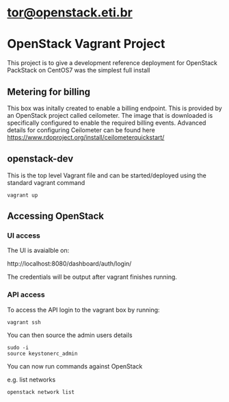 # tor@openstack.eti.br
# OpenStack Vagrant Project
This project is to give a development reference deployment for OpenStack
PackStack on CentOS7 was the simplest full install

## Metering for billing
This box was initally created to enable a billing endpoint. This is provided by an OpenStack project called ceilometer. The image that is downloaded is specifically configured to enable the required billing events. Advanced details for configuring Ceilometer can be found here https://www.rdoproject.org/install/ceilometerquickstart/

## openstack-dev
This is the top level Vagrant file and can be started/deployed using the standard vagrant command

```
vagrant up
```

## Accessing OpenStack

### UI access
The UI is avaialble on:

http://localhost:8080/dashboard/auth/login/

The credentials will be output after vagrant finishes running.

### API access
To access the API login to the vagrant box by running:

```
vagrant ssh
```

You can then source the admin users details

```
sudo -i
source keystonerc_admin
```

You can now run commands against OpenStack

e.g. list networks

```
openstack network list
```
